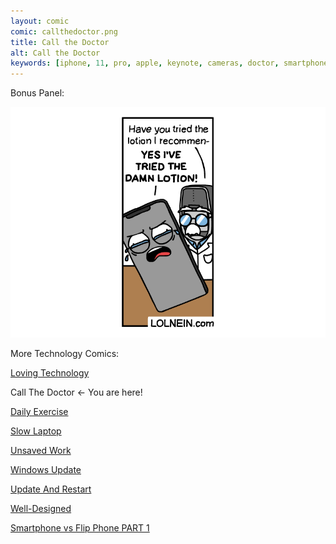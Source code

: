 ```yaml
---
layout: comic
comic: callthedoctor.png
title: Call the Doctor
alt: Call the Doctor
keywords: [iphone, 11, pro, apple, keynote, cameras, doctor, smartphone, photos, spreading, disease, backside, lotion]
---
```


Bonus Panel:

![Call the Doctor Bonus](/images/callthedoctor_bonus.png)


More Technology Comics:

[Loving Technology](https://lolnein.com/2019/11/06/lovingtechnology/)

Call The Doctor <- You are here!

[Daily Exercise](https://lolnein.com/2019/05/28/dailyexercise/)

[Slow Laptop](https://lolnein.com/2018/08/30/slowlaptop/)

[Unsaved Work](https://lolnein.com/2018/06/18/unsavedwork/)

[Windows Update](https://lolnein.com/2018/06/14/windowsupdate/)

[Update And Restart](https://lolnein.com/2018/01/26/updateandrestart/)

[Well-Designed](https://lolnein.com/2017/11/04/welldesigned/)

[Smartphone vs Flip Phone PART 1](http://lolnein.com/2013/08/28/smartphones/)